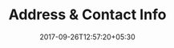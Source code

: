 ---
title: "Address & Contact Info"
date: 2017-09-26T12:57:20+05:30
draft: false
layout: address
property: "Casa Amora"
status: "In Process"
url: /details/address/casa-amora/
slug: "casa-amora/"

---